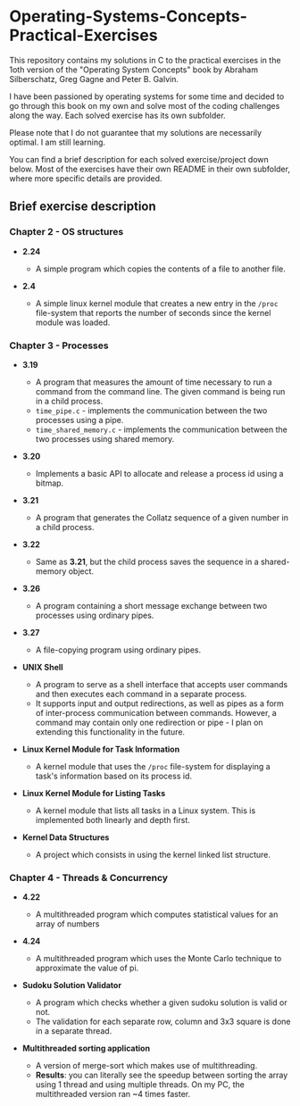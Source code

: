 # Operating-Systems-Concepts-Practical-Exercises

This repository contains my solutions in C to the practical exercises in the 1oth version of the "Operating System Concepts" book by Abraham Silberschatz, Greg Gagne and Peter B. Galvin.

I have been passioned by operating systems for some time and decided to go through this book on my own and solve most of the coding challenges along the way. Each solved exercise has its own subfolder.

Please note that I do not guarantee that my solutions are necessarily optimal. I am still learning.

You can find a brief description for each solved exercise/project down below. Most of the exercises have their own README in their own subfolder, where more specific details are provided.

## Brief exercise description

### Chapter 2 - OS structures
* **2.24**
    * A simple program which copies the contents of a file to another file.

* **2.4**
    * A simple linux kernel module that creates a new entry in the `/proc` file-system that reports the number of seconds since the kernel module was loaded.

### Chapter 3 - Processes
* **3.19**
    * A program that measures the amount of time necessary to run a command from the command line. The given command is being run in a child process.
    * `time_pipe.c` - implements the communication between the two processes using a pipe.
    * `time_shared_memory.c` - implements the communication between the two processes using shared memory.

* **3.20**
    * Implements a basic API to allocate and release a process id using a bitmap.

* **3.21**
    * A program that generates the Collatz sequence of a given number in a child process.

* **3.22**
    * Same as **3.21**, but the child process saves the sequence in a shared-memory object.

* **3.26**
    * A program containing a short message exchange between two processes using ordinary pipes. 

* **3.27**
    * A file-copying program using ordinary pipes.

* **UNIX Shell**
    * A program to serve as a shell interface that accepts user commands and then executes each command in a separate process.
    * It supports input and output redirections, as well as pipes as a form of inter-process communication between commands. However, a command may contain only one redirection or pipe - I plan on extending this functionality in the future.

* **Linux Kernel Module for Task Information**
    * A kernel module that uses the `/proc` file-system for displaying a task's information based on its process id.

* **Linux Kernel Module for Listing Tasks**
    * A kernel module that lists all tasks in a Linux system. This is implemented both linearly and depth first.

* **Kernel Data Structures**
    * A project which consists in using the kernel linked list structure.

### Chapter 4 - Threads & Concurrency
* **4.22**
    * A multithreaded program which computes statistical values for an array of numbers

* **4.24**
    * A multithreaded program which uses the Monte Carlo technique to approximate the value of pi.

* **Sudoku Solution Validator**
    * A program which checks whether a given sudoku solution is valid or not.
    * The validation for each separate row, column and 3x3 square is done in a separate thread.

* **Multithreaded sorting application**
    * A version of merge-sort which makes use of multithreading.
    * **Results**: you can literally see the speedup between sorting the array using 1 thread and using multiple threads. On my PC, the multithreaded version ran ~4 times faster.


